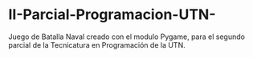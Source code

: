 # II-Parcial-Programacion-UTN-
Juego de Batalla Naval creado con el modulo Pygame, para el segundo parcial de la Tecnicatura en Programación de la UTN.
